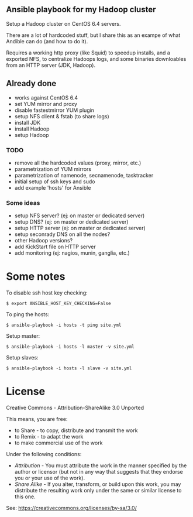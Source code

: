 Ansible playbook for my Hadoop cluster
--------------------------------------

Setup a Hadoop cluster on CentOS 6.4 servers.

There are a lot of hardcoded stuff, but I share this
as an exampe of what Andible can do (and how to do it).

Requires a working http proxy (like Squid) to speedup installs,
and a exported NFS, to centralize Hadoops logs, and some binaries
downloables from an HTTP server (JDK, Hadoop).

## Already done

- works against CentOS 6.4
- set YUM mirror and proxy
- disable fastestmirror YUM plugin
- setup NFS client & fstab (to share logs)
- install JDK
- install Hadoop
- setup Hadoop

### TODO

- remove all the hardcoded values (proxy, mirror, etc.)
- parametrization of YUM mirrors
- parametrization of namenode, secnamenode, tasktracker
- initial setup of ssh keys and sudo
- add example 'hosts' for Ansible

### Some ideas

- setup NFS server? (ej: on master or dedicated server)
- setup DNS? (ej: on master or dedicated server)
- setup HTTP server (ej: on master or dedicated server)
- setup seconrady DNS on all the nodes?
- other Hadoop versions?
- add KickStart file on HTTP server
- add monitoring (ej: nagios, munin, ganglia, etc.)

# Some notes

To disable ssh host key checking:

    $ export ANSIBLE_HOST_KEY_CHECKING=False

To ping the hosts:

    $ ansible-playbook -i hosts -t ping site.yml

Setup master:

    $ ansible-playbook -i hosts -l master -v site.yml

Setup slaves:

    $ ansible-playbook -i hosts -l slave -v site.yml

# License

Creative Commons - Attribution-ShareAlike 3.0 Unported

This means, you are free:

 - to Share - to copy, distribute and transmit the work
 - to Remix - to adapt the work
 - to make commercial use of the work

Under the following conditions:

 - *Attribution* - You must attribute the work in the manner specified by the author or licensor (but not in any way that suggests that they endorse you or your use of the work).
 - *Share Alike* - If you alter, transform, or build upon this work, you may distribute the resulting work only under the same or similar license to this one.

See: https://creativecommons.org/licenses/by-sa/3.0/

